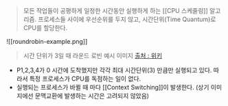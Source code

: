 >모든 작업들이 공평하게 일정한 시간동안 실행하게 하는 [[CPU 스케줄링]] 알고리즘. 
>프로세스들 사이에 우선순위를 두지 않고, 시간단위(Time Quantum)로 CPU를 할당한다.

![[roundrobin-example.png]]
> 시간 단위가 3일 때 라운드 로빈 예시 이미지 [출처 : 위키](https://ko.wikipedia.org/wiki/%EB%9D%BC%EC%9A%B4%EB%93%9C_%EB%A1%9C%EB%B9%88_%EC%8A%A4%EC%BC%80%EC%A4%84%EB%A7%81)

- P1,2,3,4가 0 시간에 도착했지만 각각 최대 시간단위(3) 만큼만 실행되고 있다. 따라서 특정 프로세스가 CPU를 독점하는 일이 없다.
- 실행되는 프로세스가 바뀔 때 마다 [[Context Switching]]이 발생한다. (상기 이미지에선 문맥교환에 발생하는 시간은 고려되지 않았음)

